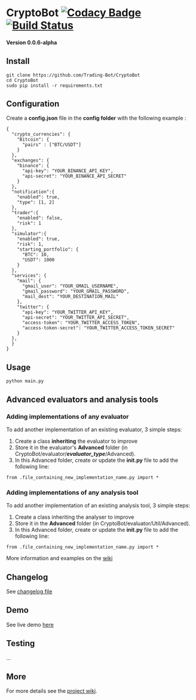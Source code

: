 # CryptoBot [![Codacy Badge](https://api.codacy.com/project/badge/Grade/c83a127c42ba4a389ca86a92fba7c53c)](https://www.codacy.com/app/paul.bouquet/CryptoBot?utm_source=github.com&amp;utm_medium=referral&amp;utm_content=Trading-Bot/CryptoBot&amp;utm_campaign=Badge_Grade) [![Build Status](https://api.travis-ci.org/Trading-Bot/CryptoBot.svg?branch=dev)](https://travis-ci.org/Trading-Bot/CryptoBot)
#### Version 0.0.6-alpha
## Install
```
git clone https://github.com/Trading-Bot/CryptoBot
cd CryptoBot
sudo pip install -r requirements.txt
```

## Configuration
Create a **config.json** file in the **config folder** with the following example :
```
{
  "crypto_currencies": {
    "Bitcoin": {
      "pairs" : ["BTC/USDT"]
    }
  },
  "exchanges": {
    "binance": {
      "api-key": "YOUR_BINANCE_API_KEY",
      "api-secret": "YOUR_BINANCE_API_SECRET"
    }
  },
  "notification":{
    "enabled": true,
    "type": [1, 2]
  },
  "trader":{
    "enabled": false,
    "risk": 1
  },
  "simulator":{
    "enabled": true,
    "risk": 1,
    "starting_portfolio": {
      "BTC": 10,
      "USDT": 1000
    }
  },
  "services": {
    "mail": {
      "gmail_user": "YOUR_GMAIL_USERNAME",
      "gmail_password": "YOUR_GMAIL_PASSWORD",
      "mail_dest": "YOUR_DESTINATION_MAIL"
    },
    "twitter": {
      "api-key": "YOUR_TWITTER_API_KEY",
      "api-secret": "YOUR_TWITTER_API_SECRET",
      "access-token": "YOUR_TWITTER_ACCESS_TOKEN",
      "access-token-secret": "YOUR_TWITTER_ACCESS_TOKEN_SECRET"
    }
  },
  }
}
```
## Usage
```
python main.py
```
## Advanced evaluators and analysis tools
### Adding implementations of any evaluator

To add another implementation of an existing evaluator, 3 simple steps:
1. Create a class **inheriting** the evaluator to improve
2. Store it in the evaluator's **Advanced** folder (in CryptoBot/evaluator/**_evaluator_type_**/Advanced).
3. In this Advanced folder, create or update the **__init__.py** file to add the following line:
```
from .file_containing_new_implementation_name.py import *
```
### Adding implementations of any analysis tool

To add another implementation of an existing analysis tool, 3 simple steps:
1. Create a class inheriting the analyser to improve
2. Store it in the **Advanced** folder (in CryptoBot/evaluator/Util/Advanced).
3. In this Advanced folder, create or update the **__init__.py** file to add the following line:
```
from .file_containing_new_implementation_name.py import *
```

More information and examples on the [wiki](https://github.com/Trading-Bot/CryptoBot/wiki/Modularity)

## Changelog
See [changelog file](https://github.com/Trading-Bot/CryptoBot/tree/master/docs/CHANGELOG.md)

## Demo
See live demo [here](https://twitter.com/HerklosBotCrypt)

## Testing
...

## More
For more details see the [project wiki](https://github.com/Herklos-Bots/CryptoBot/wiki).
